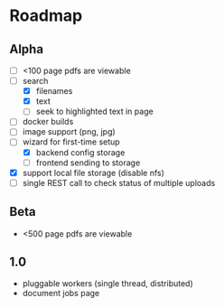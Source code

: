 # Roadmap

## Alpha

- [ ] <100 page pdfs are viewable 
- [ ] search
  - [x] filenames
  - [x] text
  - [ ] seek to highlighted text in page
- [ ] docker builds
- [ ] image support (png, jpg)
- [ ] wizard for first-time setup
  - [x] backend config storage
  - [ ] frontend sending to storage
- [x] support local file storage (disable nfs)
- [ ] single REST call to check status of multiple uploads 

## Beta

* <500 page pdfs are viewable

## 1.0

* pluggable workers (single thread, distributed)
* document jobs page